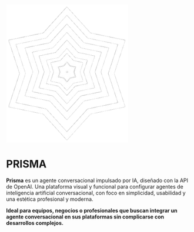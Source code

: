![Prisma](https://github.com/FernadoCodeDev/Prisma/blob/main/public/img/Logo.webp)

# **PRISMA**

**Prisma** es un agente conversacional impulsado por IA, diseñado con la API de OpenAI.
Una plataforma visual y funcional para configurar agentes de inteligencia artificial conversacional, con foco en simplicidad, usabilidad y una estética profesional y moderna.

**Ideal para equipos, negocios o profesionales que buscan integrar un agente conversacional en sus plataformas sin complicarse con desarrollos complejos.**
